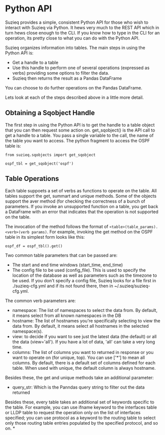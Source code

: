 # Python API

Suzieq provides a simple, consistent Python API for those who wish to interact with Suzieq via Python. It hews very much to the REST API which in turn hews close enough to the CLI. If you know how to type in the CLI for an operation, its pretty close to what you can do with the Python API. 

Suzieq organizes information into tables. The main steps in using the Python API is:

* Get a handle to a table
* Use this handle to perform one of several operations (expressed as verbs) providing some options to filter the data. 
* Suzieq then returns the result as a Pandas DataFrame

You can choose to do further operations on the Pandas DataFrame.

Lets look at each of the steps described above in a little more detail.

## Obtaining a Sqobject Handle

The first step in using the Python API is to get the handle to a table object that you can then request some action on. get_sqobject() is the API call to get a handle to a table. You pass a single variable to the call, the name of the table you want to access. The python fragment to access the OSPF table is:

```
from suzieq.sqobjects import get_sqobject

ospf_tbl = get_sqobject('ospf')
```

## Table Operations

Each table suppoets a set of verbs as functions to operate on the table. All tables support the get, summart and unique methods. Some of the objects support the aver method (for checking the correctness of a bunch of parameters. If you invoke an unsupported function on a table, you get back a DataFrame with an error that indicates that the operation is not supported on the table. 

The invocation of the method follows the format of ```<table>(table_params).<verb>(verb params)```. For example, invoking the get method on the OSPF table in its simplest form looks like this:
```
ospf_df = ospf_tbl().get()
```

Two common table parameters that can be passed are:

* The start and end time windows (start_time, end_time)
* The config file to be used (config_file). This is used to specify the location of the database as well as parameters such as the timezone to be used. If you don't specify a config file, Suzieq looks for a file first in ./suzieq-cfg.yml and if its not found there, then in ~/.suzieq/suzieq-cfg.yml.

The common verb parameters are:

* namespace: The list of namespaces to select the data from. By default, it means select from all known namespaces in the DB
* hostname: The list of hostnames you're specifically selecting to view the data from. By default, it means select all hostnames in the selected namespace(s).
* view: to decide if you want to see just the latest data (the default) or all the data (view='all'). If you have a lot of data, 'all' can take a very long time.
* columns: The list of columns you want to returned in response or you want to operate on (for unique, top). You can use ['*'] to mean all columns. By default, there is a default set of columns defined for each table. When used with unique, the default column is always hostname.

Besides these, the get and unique methods take an additional parameter:

* query_str: Which is the Panndas query string to filter out the data returned

Besides these, every table takes an additional set of keywords specific to the table. For example, you can use ifname keyword to the interfaces table or LLDP table to request the operation only on the list of interfaces specified; you can use protocol as a keyword to the routing table to select only those routing table entries populated by the specified protocol, and so on.
* 
